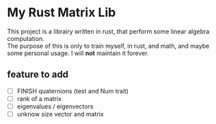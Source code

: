# My Rust Matrix Lib

This project is a librairy written in rust, that perform some linear algebra computation.  
The purpose of this is only to train myself, in rust, and math, and maybe some personal usage.
I will **not** maintain it forever.  

## feature to add

- [ ] FINISH quaternions (test and Num trait)
- [ ] rank of a matrix
- [ ] eigenvalues / eigenvectors
- [ ] unknow size vector and matrix
